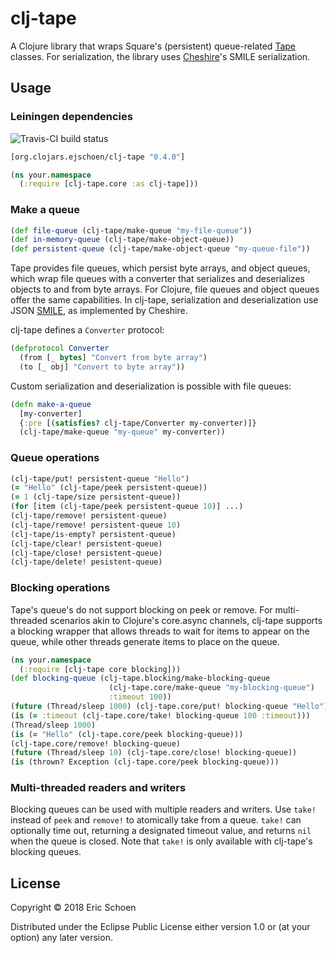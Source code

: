 # clj-tape

A Clojure library that wraps Square's (persistent) queue-related [Tape](https://github.com/square/tape) classes.  For serialization, the library uses [Cheshire](https://github.com/dakrone/cheshire)'s SMILE serialization.

## Usage

### Leiningen dependencies

![Travis-CI build status](https://travis-ci.org/ejschoen/clj-tape.svg?branch=master)

```clojure
[org.clojars.ejschoen/clj-tape "0.4.0"]
```

```clojure
(ns your.namespace
  (:require [clj-tape.core :as clj-tape]))
```

### Make a queue

```clojure
(def file-queue (clj-tape/make-queue "my-file-queue"))
(def in-memory-queue (clj-tape/make-object-queue))
(def persistent-queue (clj-tape/make-object-queue "my-queue-file"))
```

Tape provides file queues, which persist byte arrays, and object queues, which wrap file queues
with a converter that serializes and deserializes objects to and from byte arrays.  For Clojure,
file queues and object queues offer the same capabilities.  In clj-tape, serialization and
deserialization use JSON [SMILE](https://en.wikipedia.org/wiki/Smile_(data_interchange_format)),
as implemented by Cheshire.

clj-tape defines a `Converter` protocol:

```clojure
(defprotocol Converter
  (from [_ bytes] "Convert from byte array")
  (to [_ obj] "Convert to byte array"))
```

Custom serialization and deserialization is possible with file queues:

```clojure
(defn make-a-queue
  [my-converter]
  {:pre [(satisfies? clj-tape/Converter my-converter)]}
  (clj-tape/make-queue "my-queue" my-converter))
```

### Queue operations

```clojure
(clj-tape/put! persistent-queue "Hello")
(= "Hello" (clj-tape/peek persistent-queue))
(= 1 (clj-tape/size persistent-queue))
(for [item (clj-tape/peek persistent-queue 10)] ...)
(clj-tape/remove! persistent-queue)
(clj-tape/remove! persistent-queue 10)
(clj-tape/is-empty? persistent-queue)
(clj-tape/clear! persistent-queue)
(clj-tape/close! persistent-queue)
(clj-tape/delete! pesistent-queue)
```

### Blocking operations

Tape's queue's do not support blocking on peek or remove.  For multi-threaded scenarios akin to
Clojure's core.async channels, clj-tape supports a blocking wrapper that allows threads to wait
for items to appear on the queue, while other threads generate items to place on the queue.

```clojure
(ns your.namespace
  (:require [clj-tape core blocking]))
(def blocking-queue (clj-tape.blocking/make-blocking-queue
                      (clj-tape.core/make-queue "my-blocking-queue")
                      :timeout 100))
(future (Thread/sleep 1000) (clj-tape.core/put! blocking-queue "Hello"))
(is (= :timeout (clj-tape.core/take! blocking-queue 100 :timeout)))
(Thread/sleep 1000)
(is (= "Hello" (clj-tape.core/peek blocking-queue)))
(clj-tape.core/remove! blocking-queue)
(future (Thread/sleep 10) (clj-tape.core/close! blocking-queue))
(is (thrown? Exception (clj-tape.core/peek blocking-queue)))
```

### Multi-threaded readers and writers

Blocking queues can be used with multiple readers and writers.  Use `take!` instead of `peek` and `remove!` to
atomically take from a queue.  `take!` can optionally time out, returning a designated timeout value, and returns `nil`
when the queue is closed.  Note that `take!` is only available with clj-tape's blocking queues.

## License

Copyright © 2018 Eric Schoen

Distributed under the Eclipse Public License either version 1.0 or (at
your option) any later version.
